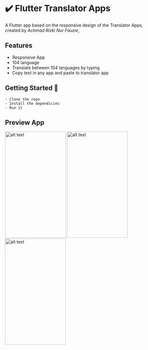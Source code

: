 # ✔️ Flutter Translator Apps

A Flutter app based on the responsive design of the Translator Apps, created by *Achmad Rizki Nur Fauzie*,

## Features
- Responsive App
- 104 language
- Translate between 104 languages by typing
- Copy text in any app and paste to translator app

## Getting Started 🚀

```shell
- Clone the repo
- Install the dependicies
- Run it
```

## Preview App

<img src="https://user-images.githubusercontent.com/75843138/106375120-0d1df280-63bc-11eb-8892-a43703819d14.png" alt="alt text" width="200" height="350"> <img src="https://user-images.githubusercontent.com/75843138/106375122-0f804c80-63bc-11eb-8cea-ef59db5819db.png" alt="alt text" width="200" height="350"> <img src="https://user-images.githubusercontent.com/75843138/106375123-1018e300-63bc-11eb-90e8-4a681c393572.png" alt="alt text" width="200" height="350">
